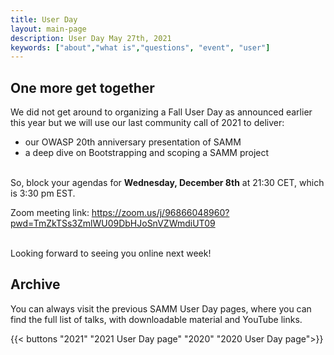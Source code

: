 ```yaml
---
title: User Day
layout: main-page
description: User Day May 27th, 2021
keywords: ["about","what is","questions", "event", "user"]
---
```


## One more get together

We did not get around to organizing a Fall User Day as announced earlier this year but we will use our last community call of 2021 to deliver:
- our OWASP 20th anniversary presentation of SAMM
- a deep dive on Bootstrapping and scoping a SAMM project

<br>
So, block your agendas for <b>Wednesday, December 8th</b> at 21:30 CET, which is 3:30 pm EST.

Zoom meeting link: https://zoom.us/j/96866048960?pwd=TmZkTSs3ZmlWU09DbHJoSnVZWmdiUT09

<br>
Looking forward to seeing you online next week!
 
## Archive

You can always visit the previous SAMM User Day pages, where you can find the full list of talks, with downloadable material and YouTube links.

{{< buttons "2021" "2021 User Day page" "2020" "2020 User Day page">}}
